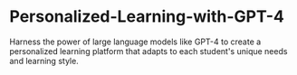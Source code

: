 # Personalized-Learning-with-GPT-4
Harness the power of large language models like GPT-4 to create a personalized learning platform that adapts to each student's unique needs and learning style.
